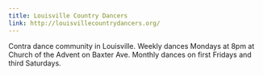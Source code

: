 ```yaml
---
title: Louisville Country Dancers
link: http://louisvillecountrydancers.org/
---
```


Contra dance community in Louisville. Weekly dances Mondays at 8pm at 
Church of the Advent on Baxter Ave. Monthly dances on first Fridays and 
third Saturdays.
